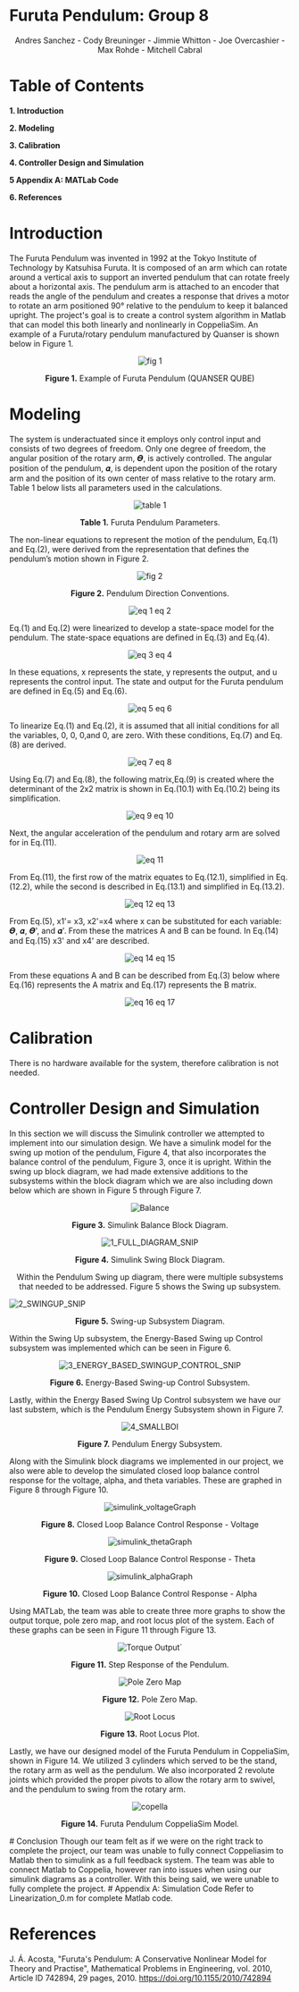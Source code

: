 # Furuta Pendulum: **Group 8**

<p align = "center"

Andres Sanchez -
Cody Breuninger -
Jimmie Whitton -
Joe Overcashier -
Max Rohde -
Mitchell Cabral
            </p>

# Table of Contents
**1. Introduction**

**2. Modeling**

**3. Calibration**

**4. Controller Design and Simulation**

**5 Appendix A: MATLab Code**

**6. References**

# **Introduction**

The Furuta Pendulum was invented in 1992 at the Tokyo Institute of Technology by Katsuhisa Furuta. It is composed of an arm which can rotate around a vertical axis to support an 
inverted pendulum that can rotate freely about a horizontal axis. The pendulum arm is attached to an encoder that reads the angle of the pendulum and creates a response that 
drives a motor to rotate an arm positioned 90° relative to the pendulum to keep it balanced upright. The project's goal is to create a control system algorithm in Matlab that can 
model this both linearly and nonlinearly in CoppeliaSim. An example of a Furuta/rotary pendulum manufactured by Quanser is shown below in Figure 1.

<p align = "center"
   
   ![fig 1](https://user-images.githubusercontent.com/84546893/119276584-c7d23a80-bbcf-11eb-8dbb-872fc528ce85.png)

   </p>

<p align = "center"
   
**Figure 1.** Example of Furuta Pendulum (QUANSER QUBE)
   
</p>

# **Modeling**

The system is underactuated since it employs only control input and consists of two degrees of freedom. Only one degree of freedom, the angular position of the rotary arm, 𝜭, is actively controlled. The angular position of the pendulum, 𝜶, is dependent upon the position of the rotary arm and the position of its own center of mass relative to the rotary arm. Table 1 below lists all parameters used in the calculations.


<p align = "center"
   
   ![table 1](https://user-images.githubusercontent.com/84546893/119276655-20093c80-bbd0-11eb-97a4-9fb43ccccc0d.png)

</p>


<p align = "center"
   
   **Table 1.** Furuta Pendulum Parameters.
</p>

The non-linear equations to represent the motion of the pendulum, Eq.(1) and Eq.(2), were derived from the representation that defines the pendulum’s motion shown in Figure 2.


<p align = "center"
   
   ![fig 2](https://user-images.githubusercontent.com/84546893/119276700-66f73200-bbd0-11eb-9581-d03918bab300.png)
</p>
<p align = "center"
   
   **Figure 2.** Pendulum Direction Conventions.
</p>


<p align = "center"
   
   ![eq 1 eq 2](https://user-images.githubusercontent.com/84546893/119276696-61015100-bbd0-11eb-9c57-1db25746f288.png)
</p>

Eq.(1) and Eq.(2) were linearized to develop a state-space model for the pendulum. The state-space equations are defined in Eq.(3) and Eq.(4).


<p align = "center"
   
   ![eq 3 eq 4](https://user-images.githubusercontent.com/84546893/119276749-afaeeb00-bbd0-11eb-8b05-4f82e3e8e89a.png)
</p>

In these equations, x represents the state, y represents the output, and u represents the control input. The state and output for the Furuta pendulum are defined in Eq.(5) and Eq.(6).


<p align = "center"
   
   ![eq 5 eq 6](https://user-images.githubusercontent.com/84546893/119276790-e422a700-bbd0-11eb-8e15-1392640b17b1.png)
</p>

To linearize Eq.(1) and Eq.(2), it is assumed that all initial conditions for all the variables, 0, 0, 0,and 0, are zero. With these conditions, Eq.(7) and Eq.(8) are derived.


<p align = "center"
   
   ![eq 7 eq 8](https://user-images.githubusercontent.com/84546893/119276816-0b797400-bbd1-11eb-998f-890dc13b3e73.png)
</p>

Using Eq.(7) and Eq.(8), the following matrix,Eq.(9) is created where the determinant of the 2x2 matrix is shown in Eq.(10.1) with Eq.(10.2) being its simplification. 


<p align = "center"
   
   ![eq 9 eq 10](https://user-images.githubusercontent.com/84546893/119276837-28ae4280-bbd1-11eb-9f8b-cc0399337ea7.png)
</p>

Next, the angular acceleration of the pendulum and rotary arm are solved for in Eq.(11).


<p align = "center"
   
   ![eq 11](https://user-images.githubusercontent.com/84546893/119276849-349a0480-bbd1-11eb-8bf3-24dbe5fdc262.png)
</p>

From Eq.(11), the first row of the matrix equates to Eq.(12.1), simplified in Eq.(12.2), while the second is described in Eq.(13.1) and simplified in Eq.(13.2).


<p align = "center"
   
   ![eq 12 eq 13](https://user-images.githubusercontent.com/84546893/119276877-5a270e00-bbd1-11eb-83c3-04c572ab4f45.png)
</p>

From Eq.(5),  x1'= x3,  x2'=x4 where x can be substituted for each variable: 𝜭, 𝜶, 𝜭', and 𝜶'. From these the matrices A and B can be found. In Eq.(14) and Eq.(15) x3' and  x4' are described.


<p align = "center"
   
   ![eq 14 eq 15](https://user-images.githubusercontent.com/84546893/119276911-86428f00-bbd1-11eb-9710-dbecc135b3e6.png)
</p>

From these equations A and B can be described from Eq.(3) below where Eq.(16) represents the A matrix and Eq.(17) represents the B matrix.


<p align = "center"
   
   ![eq 16 eq 17](https://user-images.githubusercontent.com/84546893/119276918-8e9aca00-bbd1-11eb-839b-49d308a076de.png)
</p>

# Calibration
There is no hardware available for the system, therefore calibration is not needed.

# Controller Design and Simulation
In this section we will discuss the Simulink controller we attempted to implement into our simulation design. We have a simulink model for the swing up motion of the pendulum, Figure 4, that also incorporates the balance control of the pendulum, Figure 3, once it is upright. Within the swing up block diagram, we had made extensive additions to the subsystems within the block diagram which we are also including down below which are shown in Figure 5 through Figure 7. 


<p align = "center"
   
   ![Balance](https://user-images.githubusercontent.com/84546893/119280293-995f5a00-bbe5-11eb-881e-9fd553d3ffbe.PNG)
</p>
<p align = "center"
   
**Figure 3.** Simulink Balance Block Diagram.
</p>
   
<p align = "center"

![1_FULL_DIAGRAM_SNIP](https://user-images.githubusercontent.com/84546893/119297625-38994700-bc10-11eb-974f-9c8778652aff.PNG)
</p>

<p align = "center"

**Figure 4.** Simulink Swing Block Diagram.
</p>
<p align = "center"
   
Within the Pendulum Swing up diagram, there were multiple subsystems that needed to be addressed. Figure 5 shows the Swing up subsystem.
   
![2_SWINGUP_SNIP](https://user-images.githubusercontent.com/84546893/119298378-c75a9380-bc11-11eb-9331-19b23c1266d5.PNG)
   
   </p>
   <p align = "center"

**Figure 5.** Swing-up Subsystem Diagram.
</p>
Within the Swing Up subsystem, the Energy-Based Swing up Control subsystem was implemented which can be seen in Figure 6. 
<p align = "center"
      
![3_ENERGY_BASED_SWINGUP_CONTROL_SNIP](https://user-images.githubusercontent.com/84546893/119298377-c75a9380-bc11-11eb-9d30-93504c1b6599.PNG)
</p>
<p align = "center"
   
**Figure 6.** Energy-Based Swing-up Control Subsystem.
</p>
Lastly, within the Energy Based Swing Up Control subsystem we have our last substem, which is the Pendulum Energy Subsystem shown in Figure 7.
<p align = "center"
   
   ![4_SMALLBOI](https://user-images.githubusercontent.com/84546893/119299663-3507bf00-bc14-11eb-9b0f-4f8033cc4367.PNG)
</p>
<p align = "center"
   
   **Figure 7.** Pendulum Energy Subsystem.
   </p>
   
Along with the Simulink block diagrams we implemented in our project, we also were able to develop the simulated closed loop balance control response for the voltage, alpha, and theta variables. These are graphed in Figure 8 through Figure 10.

<p align = "center"
   
![simulink_voltageGraph](https://user-images.githubusercontent.com/84546893/119296369-a6903f00-bc0d-11eb-995d-78626c21392f.PNG)
   </p>
   
<p align = "center"

**Figure 8.** Closed Loop Balance Control Response - Voltage
</p>

<p align = "center"
   
   ![simulink_thetaGraph](https://user-images.githubusercontent.com/84546893/119296346-9e380400-bc0d-11eb-8616-f64e80749ea4.PNG)
</p>
<p align = "center"
   
**Figure 9.** Closed Loop Balance Control Response - Theta
</p>

<p align = "center"
   
   ![simulink_alphaGraph](https://user-images.githubusercontent.com/84546893/119296379-aabc5c80-bc0d-11eb-9c45-50335ed3eaf1.PNG)
</p>
<p align = "center"
   
**Figure 10.** Closed Loop Balance Control Response - Alpha
</p>

Using MATLab, the team was able to create three more graphs to show the output torque, pole zero map, and root locus plot of the system. Each of these graphs can be seen in Figure 11 through Figure 13.

<p align = "center"
   
 ![Torque Output`](https://user-images.githubusercontent.com/84546893/119296389-ae4fe380-bc0d-11eb-92c7-bd7319f963b1.PNG)
</p>
<p align = "center"

**Figure 11.** Step Response of the Pendulum.
</p>

<p align = "center"
   
   ![Pole Zero Map](https://user-images.githubusercontent.com/84546893/119296397-b1e36a80-bc0d-11eb-8227-b244454825ff.PNG)
</p>
<p align = "center"

**Figure 12.** Pole Zero Map.
</p>

<p align = "center"
   
   ![Root Locus](https://user-images.githubusercontent.com/84546893/119296407-b576f180-bc0d-11eb-90a1-f8333770d448.PNG)
</p>
<p align = "center"

**Figure 13.** Root Locus Plot.
</p>

Lastly, we have our designed model of the Furuta Pendulum in CoppeliaSim, shown in Figure 14. We utilized 3 cylinders which served to be the stand, the rotary arm as well as the pendulum. We also incorporated 2 revolute joints which provided the proper pivots to allow the rotary arm to swivel, and the pendulum to swing from the rotary arm. 
<p align = "center"
   
   ![copella](https://user-images.githubusercontent.com/84546893/119301148-e0197800-bc16-11eb-9867-eb78eee07cc0.png)
   </p>
   
<p align = "center"
   
   **Figure 14.** Furuta Pendulum CoppeliaSim Model.
   </p>
# Conclusion 
Though our team felt as if we were on the right track to complete the project, our team was unable to fully connect Coppeliasim to Matlab then to simulink as a full feedback system. The team was able to connect Matlab to Coppelia, however ran into issues when using our simulink diagrams as a controller. With this being said, we were unable to fully complete the project. 
# Appendix A: Simulation Code
Refer to Linearization_0.m for complete Matlab code.

# References

J. Á. Acosta, "Furuta's Pendulum: A Conservative Nonlinear Model for Theory and Practise", Mathematical Problems in Engineering, vol. 2010, Article ID 742894, 29 pages, 2010. https://doi.org/10.1155/2010/742894




